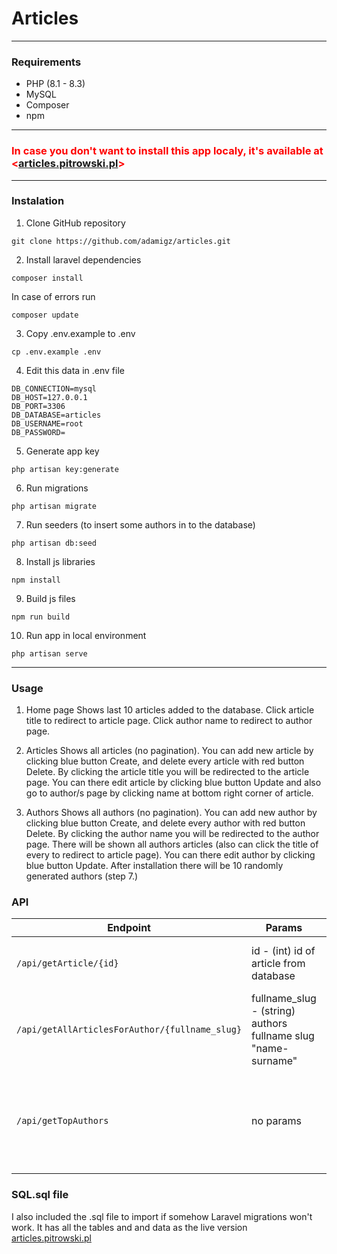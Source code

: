 # Articles
---
### Requirements
- PHP (8.1 - 8.3)
- MySQL
- Composer
- npm
---
### <span style="color: red;">In case you don't want to install this app localy, it's available at <[articles.pitrowski.pl](https://articles.pitrowski.pl)></span>
---
### Instalation
1. Clone GitHub repository
```
git clone https://github.com/adamigz/articles.git
```
2. Install laravel dependencies
```
composer install
```
In case of errors run
```
composer update
```
3. Copy .env.example to .env
```
cp .env.example .env
```
4. Edit this data in .env file
```
DB_CONNECTION=mysql
DB_HOST=127.0.0.1
DB_PORT=3306
DB_DATABASE=articles
DB_USERNAME=root
DB_PASSWORD=
```
5. Generate app key
```
php artisan key:generate
```
6. Run migrations
```
php artisan migrate
```
7. Run seeders (to insert some authors in to the database)
```
php artisan db:seed
```
8. Install js libraries
```
npm install
```
9. Build js files
```
npm run build
```
10. Run app in local environment
```
php artisan serve
```
---
### Usage
1. Home page
Shows last 10 articles added to the database. Click article title to redirect to article page. Click author name to redirect to author page.

2. Articles
Shows all articles (no pagination). You can add new article by clicking blue button Create, and delete every article with red button Delete. By clicking the article title you will be redirected to the article page. You can there edit article by clicking blue button Update and also go to author/s page by clicking name at bottom right corner of article.

3. Authors
Shows all authors (no pagination). You can add new author by clicking blue button Create, and delete every author with red button Delete. By clicking the author name you will be redirected to the author page. There will be shown all authors articles (also can click the title of every to redirect to article page). You can there edit author by clicking blue button Update. After installation there will be 10 randomly generated authors (step 7.)

### API
|Endpoint|Params|Description|Response type|
|--------|------|-----------|-------------|
|`/api/getArticle/{id}`|id - (int) id of article from database|Returns the article with author/s for given id|`application/json`|
|`/api/getAllArticlesForAuthor/{fullname_slug}`|fullname_slug - (string) authors fullname slug "name-surname"|Returns all authors articles|`application/json`|
|`/api/getTopAuthors`|no params|Return top 3 authors based on written articles amount from last week|`application/json`|

### SQL.sql file
I also included the .sql file to import if somehow Laravel migrations won't work. It has all the tables and and data as the live version [articles.pitrowski.pl](https://articles.pitrowski.pl)
